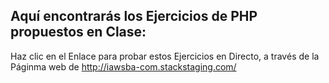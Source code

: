 ## Aquí encontrarás los Ejercicios de PHP propuestos en Clase:

Haz clic en el Enlace para probar estos Ejercicios en Directo, a través de la Páginma web de http://iawsba-com.stackstaging.com/